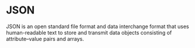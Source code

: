 # JSON
JSON is an open standard file format and data interchange format that uses human-readable text to store and transmit data objects consisting of attribute–value pairs and arrays.
